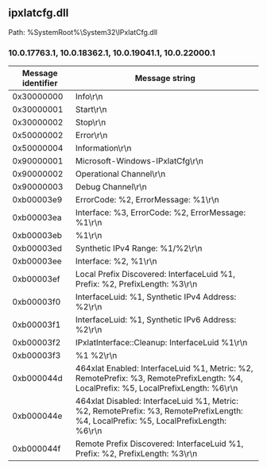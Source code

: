 ## ipxlatcfg.dll

Path: %SystemRoot%\System32\IPxlatCfg.dll

### 10.0.17763.1, 10.0.18362.1, 10.0.19041.1, 10.0.22000.1

Message identifier | Message string
--- | ---
0x30000000 | Info\r\n
0x30000001 | Start\r\n
0x30000002 | Stop\r\n
0x50000002 | Error\r\n
0x50000004 | Information\r\n
0x90000001 | Microsoft-Windows-IPxlatCfg\r\n
0x90000002 | Operational Channel\r\n
0x90000003 | Debug Channel\r\n
0xb00003e9 | ErrorCode: %2, ErrorMessage: %1\r\n
0xb00003ea | Interface: %3, ErrorCode: %2, ErrorMessage: %1\r\n
0xb00003eb | %1\r\n
0xb00003ed | Synthetic IPv4 Range: %1/%2\r\n
0xb00003ee | Interface: %2, %1\r\n
0xb00003ef | Local Prefix Discovered: InterfaceLuid %1, Prefix: %2, PrefixLength: %3\r\n
0xb00003f0 | InterfaceLuid: %1, Synthetic IPv4 Address: %2\r\n
0xb00003f1 | InterfaceLuid: %1, Synthetic IPv6 Address: %2\r\n
0xb00003f2 | IPxlatInterface::Cleanup: InterfaceLuid %1\r\n
0xb00003f3 | %1 %2\r\n
0xb000044d | 464xlat Enabled: InterfaceLuid %1, Metric: %2, RemotePrefix: %3, RemotePrefixLength: %4, LocalPrefix: %5, LocalPrefixLength: %6\r\n
0xb000044e | 464xlat Disabled: InterfaceLuid %1, Metric: %2, RemotePrefix: %3, RemotePrefixLength: %4, LocalPrefix: %5, LocalPrefixLength: %6\r\n
0xb000044f | Remote Prefix Discovered: InterfaceLuid %1, Prefix: %2, PrefixLength: %3\r\n
